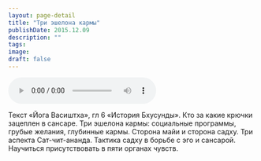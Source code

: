 ```yaml
---
layout: page-detail
title: "Три эшелона кармы"
publishDate: 2015.12.09
description: ""
tags:
image:
draft: false
---
```


<audio title="2015.12.09 - Три эшелона кармы.mp3" src="https://filer-api.advayta.org/v1.0/public/files/75344" controls=""></audio>

 Текст «Йога Васиштха», гл 6 «История Бхусунды». Кто за какие крючки зацеплен в сансаре. Три эшелона кармы: социальные программы, грубые желания, глубинные кармы. Сторона майи и сторона садху. Три аспекта Сат-чит-ананда. Тактика садху в борьбе с эго и сансарой. Научиться присутствовать в пяти органах чувств. 

  
